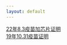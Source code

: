 ```yaml
---
layout: default
---
```


[22年8.3疫苗加芯片证明](../pics/vacc2.jpg)<br>
[19年10.31疫苗证明](../pics/vacc1.jpg)<br>